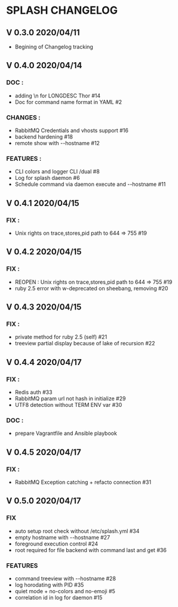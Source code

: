 # SPLASH CHANGELOG


## V 0.3.0 2020/04/11

* Begining of Changelog tracking

## V 0.4.0 2020/04/14

### DOC :

* adding \n for LONGDESC Thor #14
* Doc for command name format in YAML #2

### CHANGES :

* RabbitMQ Credentials and vhosts support #16
* backend hardening #18
* remote show with --hostname #12


### FEATURES :

* CLI colors and logger CLI /dual #8
* Log for splash daemon #6
* Schedule command via daemon execute and --hostname #11

## V 0.4.1 2020/04/15

### FIX :

* Unix rights on trace,stores,pid path to 644 => 755 #19

## V 0.4.2 2020/04/15

### FIX :

* REOPEN : Unix rights on trace,stores,pid path to 644 => 755 #19
* ruby 2.5 error with w-deprecated on sheebang, removing #20

## V 0.4.3 2020/04/15

### FIX :

* private method for ruby 2.5 (self) #21
* treeview partial display because of lake of recursion #22

## V 0.4.4 2020/04/17

### FIX :

* Redis auth #33
* RabbitMQ param url not hash in initialize #29
* UTF8 detection without TERM ENV var #30

### DOC :

* prepare Vagrantfile and Ansible playbook


## V 0.4.5 2020/04/17

### FIX :

* RabbitMQ Exception catching + refacto connection #31  


## V 0.5.0 2020/04/17

### FIX

* auto setup root check without /etc/splash.yml #34
* empty hostname with --hostname #27
* foreground execution control #24
* root required for file backend with command last and get #36

### FEATURES

* command treeview with --hostname #28
* log horodating with PID #35
* quiet mode + no-colors and no-emoji #5
* correlation id in log for daemon #15
